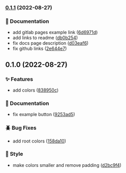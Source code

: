 

### [0.1.1](https://github.com/renatomoor/storybook-tailwind-foundations/compare/0.1.0...0.1.1) (2022-08-27)


### :open_file_folder: Documentation

* add gitlab pages example link ([6d6971d](https://github.com/renatomoor/storybook-tailwind-foundations/commit/6d6971d4a2b44f9f8e9a0c0856e1b86a3952ab6f))
* add links to readme ([db0b254](https://github.com/renatomoor/storybook-tailwind-foundations/commit/db0b254a50652beb97b816bc27f226008f6d3aa6))
* fix docs page description ([d03eaf6](https://github.com/renatomoor/storybook-tailwind-foundations/commit/d03eaf636ce66e4218784cd751de2088a5d166ee))
* fix github links ([2e644e7](https://github.com/renatomoor/storybook-tailwind-foundations/commit/2e644e770bceb5aead90d7544c97c970320bd006))

## 0.1.0 (2022-08-27)


### :sparkles: Features

* add colors ([838950c](https://github.com/renatomoor/storybook-tailwind-foundations/commit/838950c9ee08b25def2f059ada7967c56d7df8bd))


### :open_file_folder: Documentation

* fix example button ([9253ad5](https://github.com/renatomoor/storybook-tailwind-foundations/commit/9253ad5e95fa5617dab9021020feb30df11e6ef7))


### :beetle: Bug Fixes

* add root colors ([158da10](https://github.com/renatomoor/storybook-tailwind-foundations/commit/158da10e1481daf89d02043c7aab7c9eb19bfdd6))


### :art: Style

* make colors smaller and remove padding ([d2bc9f4](https://github.com/renatomoor/storybook-tailwind-foundations/commit/d2bc9f4c9dd0a6e8e720ee80fe8c9271185b782a))